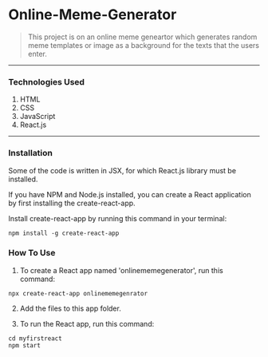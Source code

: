 # Online-Meme-Generator
>This project is on an online meme geneartor which generates random meme templates or image as a background for the texts that the users enter.

---

### Technologies Used ###
1. HTML
2. CSS
3. JavaScript
4. React.js

---

### Installation ###

Some of the code is written in JSX, for which React.js library must be installed.

If you have NPM and Node.js installed, you can create a React application by first installing the create-react-app.

Install create-react-app by running this command in your terminal:

```
npm install -g create-react-app
```

### How To Use ###

1. To create a React app named 'onlinememegenerator', run this command:
```
npx create-react-app onlinememegenrator
```
2. Add the files to this app folder.

3. To run the React app, run this command:

```
cd myfirstreact
npm start
```
